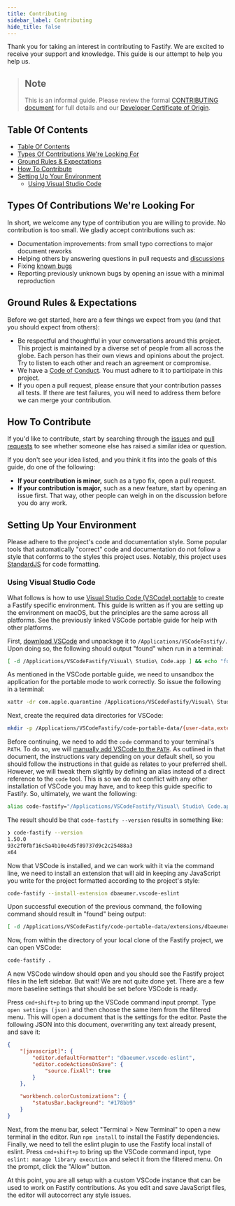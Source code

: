 ```yaml
---
title: Contributing
sidebar_label: Contributing
hide_title: false
---
```


Thank you for taking an interest in contributing to Fastify. We are excited
to receive your support and knowledge. This guide is our attempt to help you
help us.

> ## Note
> This is an informal guide. Please review the formal
> [CONTRIBUTING document](https://github.com/fastify/fastify/blob/main/CONTRIBUTING.md) for full details and our
> [Developer Certificate of Origin](https://en.wikipedia.org/wiki/Developer_Certificate_of_Origin).

## Table Of Contents
<a id="contributing-toc"></a>

- [Table Of Contents](#table-of-contents)
- [Types Of Contributions We're Looking For](#types-of-contributions-were-looking-for)
- [Ground Rules & Expectations](#ground-rules--expectations)
- [How To Contribute](#how-to-contribute)
- [Setting Up Your Environment](#setting-up-your-environment)
  - [Using Visual Studio Code](#using-visual-studio-code)

## Types Of Contributions We're Looking For
<a id="contribution-types"></a>

In short, we welcome any type of contribution you are willing to provide. No
contribution is too small. We gladly accept contributions such as:

* Documentation improvements: from small typo corrections to major document reworks
* Helping others by answering questions in pull requests and [discussions](https://github.com/fastify/fastify/discussions)
* Fixing [known bugs](https://github.com/fastify/fastify/issues?q=is%3Aissue+is%3Aopen+label%3Abug)
* Reporting previously unknown bugs by opening an issue with a minimal reproduction

## Ground Rules & Expectations
<a id="contributing-rules"></a>

Before we get started, here are a few things we expect from you (and that
you should expect from others):

* Be respectful and thoughtful in your conversations around this project. This
  project is maintained by a diverse set of people from all across the globe.
  Each person has their own views and opinions about the project. Try to listen
  to each other and reach an agreement or compromise.
* We have a [Code of Conduct](https://github.com/fastify/fastify/blob/main/CODE_OF_CONDUCT.md). You must adhere to it to
  participate in this project.
* If you open a pull request, please ensure that your contribution passes all
  tests. If there are test failures, you will need to address them before we
  can merge your contribution.

## How To Contribute
<a id="contributing-how-to"></a>

If you'd like to contribute, start by searching through the
[issues](https://github.com/fastify/fastify/issues) and
[pull requests](https://github.com/fastify/fastify/pulls) to see whether
someone else has raised a similar idea or question.

If you don't see your idea listed, and you think it fits into the goals of this
guide, do one of the following:
* **If your contribution is minor,** such as a typo fix, open a pull request.
* **If your contribution is major,** such as a new feature, start by opening an
  issue first. That way, other people can weigh in on the discussion before you
  do any work.

<!--
TODO: add link to a style guide, when we have one, here as in
https://github.com/github/opensource.guide/blob/2868efbf0c14aec821909c19e210c3603a4a7805/CONTRIBUTING.md#style-guide
-->

## Setting Up Your Environment
<a id="contributing-environment"></a>

Please adhere to the project's code and documentation style. Some popular tools
that automatically "correct" code and documentation do not follow a style that
conforms to the styles this project uses. Notably, this project uses
[StandardJS](https://standardjs.com) for code formatting.

### Using Visual Studio Code
<a id="contributing-vscode"></a>

What follows is how to use [Visual Studio Code (VSCode) portable](https://code.visualstudio.com/docs/editor/portable)
to create a Fastify specific environment. This guide is written as if you are
setting up the environment on macOS, but the principles are the same across
all platforms. See the previously linked VSCode portable guide for help with
other platforms.

First, [download VSCode](https://code.visualstudio.com/download) and unpackage
it to `/Applications/VSCodeFastify/`. Upon doing so, the following should
output "found" when run in a terminal:

```sh
[ -d /Applications/VSCodeFastify/Visual\ Studio\ Code.app ] && echo "found"
```

As mentioned in the VSCode portable guide, we need to unsandbox the application
for the portable mode to work correctly. So issue the following in a terminal:

```sh
xattr -dr com.apple.quarantine /Applications/VSCodeFastify/Visual\ Studio\ Code.app
```

Next, create the required data directories for VSCode:

```sh
mkdir -p /Applications/VSCodeFastify/code-portable-data/{user-data,extensions}
```

Before continuing, we need to add the `code` command to your terminal's
`PATH`. To do so, we will [manually add VSCode to the `PATH`](https://code.visualstudio.com/docs/setup/mac#_launching-from-the-command-line). As outlined in that document, the
instructions vary depending on your default shell, so you should follow the
instructions in that guide as relates to your preferred shell. However, we will
tweak them slightly by defining an alias instead of a direct reference to the
`code` tool. This is so we do not conflict with any other installation of
VSCode you may have, and to keep this guide specific to Fastify. So, ultimately,
we want the following:

```sh
alias code-fastify="/Applications/VSCodeFastify/Visual\ Studio\ Code.app/Contents/Resources/app/bin/code"
```

The result should be that `code-fastify --version` results in something like:

```sh
❯ code-fastify --version
1.50.0
93c2f0fbf16c5a4b10e4d5f89737d9c2c25488a3
x64
```

Now that VSCode is installed, and we can work with it via the command line,
we need to install an extension that will aid in keeping any JavaScript you
write for the project formatted according to the project's style:

```sh
code-fastify --install-extension dbaeumer.vscode-eslint
```

Upon successful execution of the previous command, the following command should
result in "found" being output:

```sh
[ -d /Applications/VSCodeFastify/code-portable-data/extensions/dbaeumer.vscode-eslint-* ] && echo "found"
```

Now, from within the directory of your local clone of the Fastify project, we
can open VSCode:

```sh
code-fastify .
```

A new VSCode window should open and you should see the Fastify project files
in the left sidebar. But wait! We are not quite done yet. There are a few more
baseline settings that should be set before VSCode is ready.

Press `cmd+shift+p` to bring up the VSCode command input prompt. Type
`open settings (json)` and then choose the same item from the filtered menu.
This will open a document that is the settings for the editor. Paste
the following JSON into this document, overwriting any text already present,
and save it:

```json
{
    "[javascript]": {
        "editor.defaultFormatter": "dbaeumer.vscode-eslint",
        "editor.codeActionsOnSave": {
            "source.fixAll": true
        }
    },

    "workbench.colorCustomizations": {
        "statusBar.background": "#178bb9"
    }
}
```

Next, from the menu bar, select "Terminal > New Terminal" to open a new terminal
in the editor. Run `npm install` to install the Fastify dependencies. Finally,
we need to tell the eslint plugin to use the Fastify local install of eslint.
Press `cmd+shift+p` to bring up the VSCode command input, type
`eslint: manage library execution` and select it from the filtered menu. On
the prompt, click the "Allow" button.

At this point, you are all setup with a custom VSCode instance that can be used
to work on Fastify contributions. As you edit and save JavaScript files, the
editor will autocorrect any style issues.
